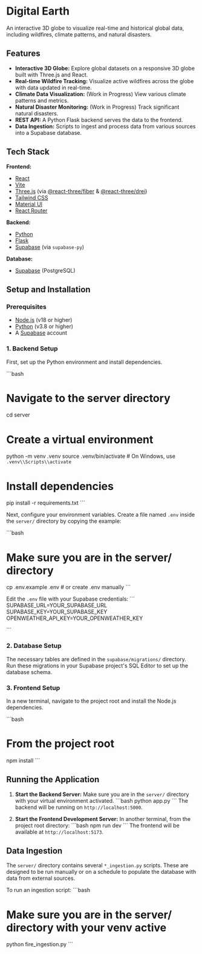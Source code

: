 # Digital Earth

An interactive 3D globe to visualize real-time and historical global data, including wildfires, climate patterns, and natural disasters.

## Features

- **Interactive 3D Globe:** Explore global datasets on a responsive 3D globe built with Three.js and React.
- **Real-time Wildfire Tracking:** Visualize active wildfires across the globe with data updated in real-time.
- **Climate Data Visualization:** (Work in Progress) View various climate patterns and metrics.
- **Natural Disaster Monitoring:** (Work in Progress) Track significant natural disasters.
- **REST API:** A Python Flask backend serves the data to the frontend.
- **Data Ingestion:** Scripts to ingest and process data from various sources into a Supabase database.

## Tech Stack

**Frontend:**
- [React](https://reactjs.org/)
- [Vite](https://vitejs.dev/)
- [Three.js](https://threejs.org/) (via [@react-three/fiber](https://docs.pmnd.rs/react-three-fiber/getting-started/introduction) & [@react-three/drei](https://github.com/pmndrs/drei))
- [Tailwind CSS](https://tailwindcss.com/)
- [Material UI](https://mui.com/)
- [React Router](https://reactrouter.com/)

**Backend:**
- [Python](https://www.python.org/)
- [Flask](https://flask.palletsprojects.com/)
- [Supabase](https://supabase.io/) (via `supabase-py`)

**Database:**
- [Supabase](https://supabase.io/) (PostgreSQL)

## Setup and Installation

### Prerequisites
- [Node.js](https://nodejs.org/en/) (v18 or higher)
- [Python](https://www.python.org/downloads/) (v3.8 or higher)
- A [Supabase](https://supabase.com/) account

### 1. Backend Setup

First, set up the Python environment and install dependencies.

\`\`\`bash
# Navigate to the server directory
cd server

# Create a virtual environment
python -m venv .venv
source .venv/bin/activate  # On Windows, use `.venv\\Scripts\\activate`

# Install dependencies
pip install -r requirements.txt
\`\`\`

Next, configure your environment variables. Create a file named `.env` inside the `server/` directory by copying the example:

\`\`\`bash
# Make sure you are in the server/ directory
cp .env.example .env  # or create .env manually
\`\`\`

Edit the `.env` file with your Supabase credentials:
\`\`\`
SUPABASE_URL=YOUR_SUPABASE_URL
SUPABASE_KEY=YOUR_SUPABASE_KEY
OPENWEATHER_API_KEY=YOUR_OPENWEATHER_KEY

\`\`\`

### 2. Database Setup

The necessary tables are defined in the `supabase/migrations/` directory. Run these migrations in your Supabase project's SQL Editor to set up the database schema.

### 3. Frontend Setup

In a new terminal, navigate to the project root and install the Node.js dependencies.

\`\`\`bash
# From the project root
npm install
\`\`\`

## Running the Application

1.  **Start the Backend Server:**
    Make sure you are in the `server/` directory with your virtual environment activated.
    \`\`\`bash
    python app.py
    \`\`\`
    The backend will be running on `http://localhost:5000`.

2.  **Start the Frontend Development Server:**
    In another terminal, from the project root directory:
    \`\`\`bash
    npm run dev
    \`\`\`
    The frontend will be available at `http://localhost:5173`.

## Data Ingestion

The `server/` directory contains several `*_ingestion.py` scripts. These are designed to be run manually or on a schedule to populate the database with data from external sources.

To run an ingestion script:
\`\`\`bash
# Make sure you are in the server/ directory with your venv active
python fire_ingestion.py
\`\`\`
